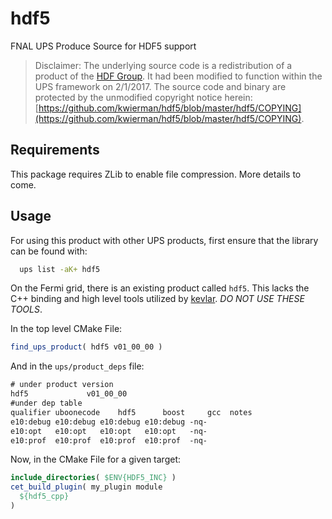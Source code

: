 # hdf5

FNAL UPS Produce Source for HDF5 support


> Disclaimer: The underlying source code is a redistribution of a product of the [HDF Group](https://support.hdfgroup.org/HDF5/). It had been modified to function within the UPS framework on 2/1/2017. The source code and binary are protected by the unmodified copyright notice herein: [https://github.com/kwierman/hdf5/blob/master/hdf5/COPYING](https://github.com/kwierman/hdf5/blob/master/hdf5/COPYING).

## Requirements

This package requires ZLib to enable file compression. More details to come.


## Usage

For using this product with other UPS products, first ensure that the library can be found with:

~~~ bash
  ups list -aK+ hdf5
~~~

On the Fermi grid, there is an existing product called `hdf5`. This lacks the C++ binding and high level tools utilized by [kevlar](github.com/HEP-DL/kevlar). *DO NOT USE THESE TOOLS*.


In the top level CMake File:

~~~ cmake
find_ups_product( hdf5 v01_00_00 )
~~~

And in the `ups/product_deps` file:

~~~ txt
# under product version
hdf5             v01_00_00
#under dep table
qualifier uboonecode    hdf5      boost     gcc  notes
e10:debug e10:debug e10:debug e10:debug -nq-
e10:opt   e10:opt   e10:opt   e10:opt   -nq-
e10:prof  e10:prof  e10:prof  e10:prof  -nq-
~~~

Now, in the CMake File for a given target:

~~~ cmake
include_directories( $ENV{HDF5_INC} )
cet_build_plugin( my_plugin module
  ${hdf5_cpp}
)
~~~


>
